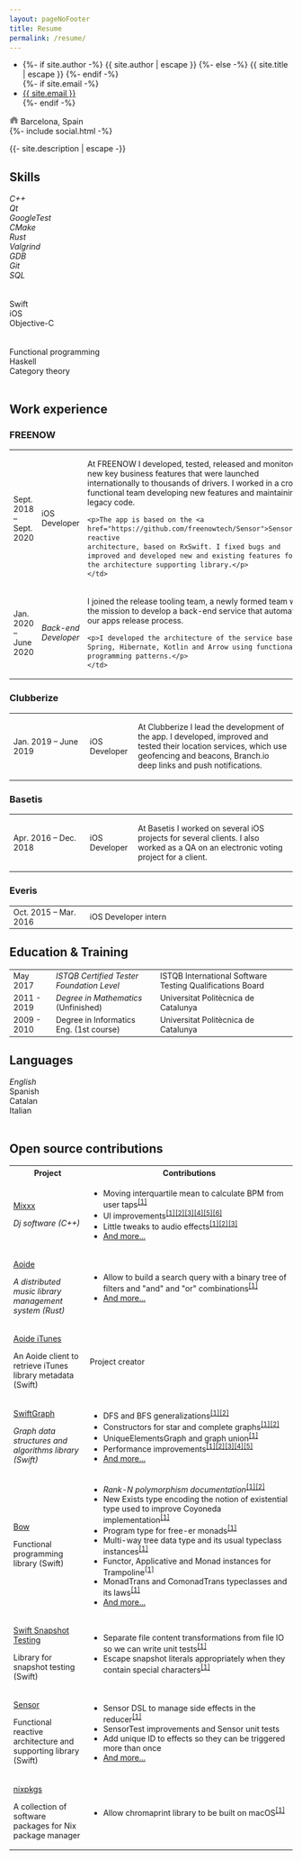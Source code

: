 ```yaml
---
layout: pageNoFooter
title: Resume
permalink: /resume/
---
```


<div class="resumeHeaderWrapper">
  <div>
    <ul class="contact-list">
      <li class="p-name">
        {%- if site.author -%}
          {{ site.author | escape }}
        {%- else -%}
          {{ site.title | escape }}
        {%- endif -%}
        </li>
        {%- if site.email -%}
        <li><a class="u-email" href="mailto:{{ site.email }}">{{ site.email }}</a></li>
        {%- endif -%}
    </ul>
    <div class="location">
      <img src="/assets/images/Home_Icon.svg" alt="home icon" width="16" height="16"/>
      Barcelona, Spain
    </div>
    {%- include social.html -%}
  </div>
  <p>{{- site.description | escape -}}</p>
</div>

## Skills

<div class="autoTable3">
  <div class="skill">
    <span><em>C++</em></span>
    <div class="meter">
      <span style="width: 50%"/>
    </div>
  </div>
  <div class="skill">
    <span><em>Qt</em></span>
    <div class="meter">
      <span style="width: 50%"/>
    </div>
  </div>
  <div class="skill">
    <span><em>GoogleTest</em></span>
    <div class="meter">
      <span style="width: 50%"/>
    </div>
  </div>
  <div class="skill">
    <span><em>CMake</em></span>
    <div class="meter">
      <span style="width: 50%"/>
    </div>
  </div>
  <div class="skill">
    <span><em>Rust</em></span>
    <div class="meter">
      <span style="width: 50%"/>
    </div>
  </div>
  <div class="skill">
    <span><em>Valgrind</em></span>
    <div class="meter">
      <span style="width: 25%"/>
    </div>
  </div>
  <div class="skill">
    <span><em>GDB</em></span>
    <div class="meter">
      <span style="width: 25%"/>
    </div>
  </div>
  <div class="skill">
    <span><em>Git</em></span>
    <div class="meter">
      <span style="width: 100%"/>
    </div>
  </div>
  <div class="skill">
    <span><em>SQL</em></span>
    <div class="meter">
      <span style="width: 50%"/>
    </div>
  </div>
</div>
<br>
<br>
<div class="autoTable3">
  <div class="skill">
    <span>Swift</span>
    <div class="meter">
      <span style="width: 100%"/>
    </div>
  </div>
  <div class="skill">
    <span>iOS</span>
    <div class="meter">
      <span style="width: 100%"/>
    </div>
  </div>
  <div class="skill">
    <span>Objective-C</span>
    <div class="meter">
      <span style="width: 100%"/>
    </div>
  </div>
</div>
<br>
<br>
<div class="autoTable3">
  <div class="skill">
    <span>Functional programming</span>
    <div class="meter">
      <span style="width: 50%"/>
    </div>
  </div>
  <div class="skill">
    <span>Haskell</span>
    <div class="meter">
      <span style="width: 25%"/>
    </div>
  </div>
  <div class="skill">
    <span>Category theory</span>
    <div class="meter">
      <span style="width: 25%"/>
    </div>
  </div>
</div>
<br>

## Work experience

### FREENOW

 <table class="innerBorderTable">
  <col width="27%">
  <col width="17%">
  <tr>
    <td>Sept. 2018 – Sept. 2020</td>
    <td class="role">iOS Developer</td>
    <td><p>At FREENOW I developed, tested, released and monitored new key business features that were launched internationally to thousands of drivers.
    I worked in a cross functional team developing new features and maintaining legacy code.</p>
    
    <p>The app is based on the <a href="https://github.com/freenowtech/Sensor">Sensor</a> reactive
    architecture, based on RxSwift. I fixed bugs and improved and developed new and existing features for the architecture supporting library.</p>
    </td>
  </tr>
  <tr>
    <td>Jan. 2020 – June 2020</td>
    <td><em>Back-end Developer</em></td>
    <td><p>I joined the release tooling team, a newly formed team with the mission to
    develop a back-end service that automates our apps release process.</p>

    <p>I developed the architecture of the service based on Spring, Hibernate, Kotlin and Arrow using functional programming patterns.</p>
    </td>
  </tr>
</table>

### Clubberize

 <table class="innerBorderTable">
  <col width="27%">
  <col width="17%">
  <tr>
    <td>Jan. 2019 – June 2019</td>
    <td>iOS Developer</td>
    <td><p>At Clubberize I lead the development of the app. I developed, improved and tested their location services,
     which use geofencing and beacons, Branch.io deep links
      and push notifications.</p></td>
  </tr>
</table>

### Basetis

 <table class="innerBorderTable">
  <col width="27%">
  <col width="17%">
  <tr>
    <td>Apr. 2016 – Dec. 2018</td>
    <td>iOS Developer</td>
    <td><p>At Basetis I worked on several iOS projects for several clients.
    I also worked as a QA on an electronic voting project for a client.</p></td>
  </tr>
</table>

### Everis

 <table class="innerBorderTable">
  <col width="27%">
  <tr>
    <td>Oct. 2015 – Mar. 2016</td>
    <td>iOS Developer intern</td>
  </tr>
</table>

## Education & Training

 <table class="innerBorderTable">
  <tr>
    <td>May 2017</td>
    <td><em>ISTQB Certified Tester Foundation Level</em></td>
    <td>ISTQB International Software Testing Qualifications Board</td>
  </tr>
  <tr>
    <td>2011 - 2019</td>
    <td><em>Degree in Mathematics</em> (Unfinished)</td>
    <td>Universitat Politècnica de Catalunya</td>
  </tr>
  <tr>
    <td>2009 - 2010</td>
    <td>Degree in Informatics Eng. (1st course)</td>
    <td>Universitat Politècnica de Catalunya</td>
  </tr>
</table>

## Languages

<div class="autoTable3">
  <div>
    <span><em>English</em></span>
    <div class="meter">
      <span style="width: 80%"/>
    </div>
  </div>
  <div>
    <span>Spanish</span>
    <div class="meter">
      <span style="width: 100%"/>
    </div>
  </div>
  <div>
    <span>Catalan</span>
    <div class="meter">
      <span style="width: 100%"/>
    </div>
  </div>
  <div>
    <span>Italian</span>
    <div class="meter">
      <span style="width: 10%"/>
    </div>
  </div>
</div>
<br>

## Open source contributions

 <table class="innerBorderTable">
  <col width="27%">
  <tr>
    <th>
      Project
    </th>
    <th>
      Contributions
    </th>
  </tr>
  <tr>
    <td>
      <p><a href="https://www.mixxx.org">Mixxx</a></p>
      <p><em>Dj software (C++)</em></p>
    </td>
    <td>
      <ul>
      <li>Moving interquartile mean to calculate BPM from user taps<sup><a href="https://github.com/mixxxdj/mixxx/pull/450">[1]</a></sup></li>
      <li>UI improvements<sup><a href="https://github.com/mixxxdj/mixxx/pull/917">[1]</a><a href="https://github.com/mixxxdj/mixxx/pull/682">[2]</a><a href="https://github.com/mixxxdj/mixxx/pull/678">[3]</a><a href="https://github.com/mixxxdj/mixxx/pull/674">[4]</a><a href="https://github.com/mixxxdj/mixxx/pull/668">[5]</a><a href="https://github.com/mixxxdj/mixxx/pull/666/">[6]</a></sup></li>
      <li>Little tweaks to audio effects<sup><a href="https://github.com/mixxxdj/mixxx/pull/1502">[1]</a><a href="https://github.com/mixxxdj/mixxx/pull/733">[2]</a><a href="https://github.com/mixxxdj/mixxx/pull/1260">[3]</a></sup></li>
      <li><a href="https://github.com/mixxxdj/mixxx/pulls?q=is%3Apr+author%3Aferranpujolcamins">And more...</a></li>
      </ul>
    </td>
  </tr>
  <tr>
    <td>
      <p><a href="https://gitlab.com/uklotzde/aoide-rs/">Aoide</a></p>
      <p><em>A distributed music library management system (Rust)</em></p>
    </td>
    <td>
      <ul>
      <li>Allow to build a search query with a binary tree of filters and "and" and "or" combinations<sup><a href="https://gitlab.com/uklotzde/aoide-rs/-/commit/30027b8d0f546a9161a2277149b356892a3e3104">[1]</a></sup></li>
      <li><a href="https://gitlab.com/uklotzde/aoide-rs/-/commits/development?author=Ferran%20Pujol%20Camins">And more...</a></li>
      </ul>
    </td>
  </tr>
  <tr>
    <td>
      <p><a href="https://github.com/ferranpujolcamins/aoide-iTunes">Aoide iTunes</a></p>
      <p>An Aoide client to retrieve iTunes library metadata (Swift)</p>
    </td>
    <td>
      Project creator
    </td>
  </tr>
  <tr>
    <td>
      <p><a href="https://github.com/davecom/SwiftGraph">SwiftGraph</a></p>
      <p><em>Graph data structures and algorithms library (Swift)</em></p>
    </td>
    <td>
      <ul>
      <li>DFS and BFS generalizations<sup><a href="https://github.com/davecom/SwiftGraph/pull/58">[1]</a><a href="https://github.com/davecom/SwiftGraph/pull/57">[2]</a></sup></li>
      <li>Constructors for star and complete graphs<sup><a href="https://github.com/davecom/SwiftGraph/pull/46">[1]</a><a href="https://github.com/davecom/SwiftGraph/pull/47">[2]</a></sup></li>
      <li>UniqueElementsGraph and graph union<sup><a href="https://github.com/davecom/SwiftGraph/pull/40">[1]</a></sup></li>
      <li>Performance improvements<sup><a href="https://github.com/davecom/SwiftGraph/pull/56">[1]</a><a href="https://github.com/davecom/SwiftGraph/pull/53">[2]</a><a href="https://github.com/davecom/SwiftGraph/pull/52">[3]</a><a href="https://github.com/davecom/SwiftGraph/pull/51">[4]</a><a href="https://github.com/davecom/SwiftGraph/pull/49">[5]</a></sup></li>
      <li><a href="https://github.com/davecom/SwiftGraph/pulls?q=+is%3Apr+author%3Aferranpujolcamins+">And more...</a></li>
      </ul>
    </td>
  </tr>
  <tr>
    <td>
      <p><a href="https://bow-swift.io/">Bow</a></p>
      <p>Functional programming library (Swift)</p>
    </td>
    <td>
      <ul>
      <li><em>Rank-N polymorphism documentation</em><sup><a href="https://bow-swift.io/docs/fp-concepts/rank-n-polymorphism/">[1]</a><a href="https://github.com/bow-swift/bow/pull/622">[2]</a></sup></li>
      <li>New Exists type encoding the notion of existential type used to improve Coyoneda implementation<sup><a href="https://github.com/bow-swift/bow/pull/623">[1]</a></sup></li>
      <li>Program type for free-er monads<sup><a href="https://github.com/bow-swift/bow/pull/634">[1]</a></sup></li>
      <li>Multi-way tree data type and its usual typeclass instances<sup><a href="https://github.com/bow-swift/bow/pull/626">[1]</a></sup></li>
      <li>Functor, Applicative and Monad instances for Trampoline<sup><a href="https://github.com/bow-swift/bow/pull/636">[1]</a></sup></li>
      <li>MonadTrans and ComonadTrans typeclasses and its laws<sup><a href="https://github.com/bow-swift/bow/pull/645">[1]</a></sup></li>
      <li><a href="https://github.com/bow-swift/bow/pulls?q=+is%3Apr+author%3Aferranpujolcamins+">And more...</a></li>
      </ul>
    </td>
  </tr>
  <tr>
    <td>
      <p><a href="https://github.com/pointfreeco/swift-snapshot-testing/">Swift Snapshot Testing</a></p>
      <p>Library for snapshot testing (Swift)</p>
    </td>
    <td>
      <ul>
      <li>Separate file content transformations from file IO so we can write unit tests<sup><a href="https://github.com/pointfreeco/swift-snapshot-testing/pull/232">[1]</a></sup></li>
      <li>Escape snapshot literals appropriately when they contain special characters<sup><a href="https://github.com/pointfreeco/swift-snapshot-testing/pull/231">[1]</a></sup></li>
      </ul>
    </td>
  </tr>
  <tr>
    <td>
      <p><a href="https://github.com/freenowtech/Sensor">Sensor</a></p>
      <p>Functional reactive architecture and supporting library (Swift)</p>
    </td>
    <td>
      <ul>
      <li>Sensor DSL to manage side effects in the reducer<sup><a href="https://github.com/freenowtech/Sensor/commits/0.2.0">[1]</a></sup></li>
      <li>SensorTest improvements and Sensor unit tests</li>
      <li>Add unique ID to effects so they can be triggered more than once</li>
      <li><a href="https://github.com/freenowtech/Sensor/commits/master">And more...</a></li>
      </ul>
    </td>
  </tr>
  <tr>
    <td>
      <p><a href="https://github.com/NixOS/nixpkgs">nixpkgs</a></p>
      <p>A collection of software packages for Nix package manager</p>
    </td>
    <td>
      <ul>
      <li>Allow chromaprint library to be built on macOS<sup><a href="https://github.com/NixOS/nixpkgs/pull/98057">[1]</a></sup></li>
      </ul>
    </td>
  </tr>
</table>